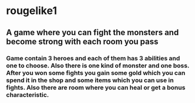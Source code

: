 # rougelike1

## A game where you can fight the monsters and become strong with each room you pass

### Game contain 3 heroes and each of them has 3 abilities and one to choose. Also there is one kind of monster and one boss. After you won some fights you gain some gold which you can spend it in the shop and some items which you can use in fights. Also there are room where you can heal or get a bonus characteristic.

